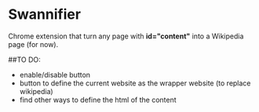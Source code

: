 # Swannifier
Chrome extension that turn any page with **id=\"content\"** into a Wikipedia page (for now).

##TO DO:
- enable/disable button
- button to define the current website as the wrapper website (to replace wikipedia)
- find other ways to define the html of the content
